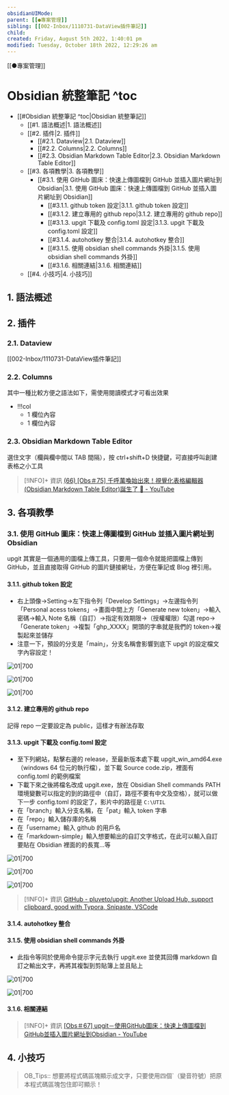 ```yaml
---
obsidianUIMode: 
parent: [[●專案管理]]
sibling: [[002-Inbox/1110731-DataView插件筆記]]
child: 
created: Friday, August 5th 2022, 1:40:01 pm
modified: Tuesday, October 18th 2022, 12:29:26 am
---
```


[[●專案管理]]
# Obsidian 統整筆記 ^toc

- [[#Obsidian 統整筆記 ^toc|Obsidian 統整筆記]]
	- [[#1. 語法概述|1. 語法概述]]
	- [[#2. 插件|2. 插件]]
		- [[#2.1. Dataview|2.1. Dataview]]
		- [[#2.2. Columns|2.2. Columns]]
		- [[#2.3. Obsidian Markdown Table Editor|2.3. Obsidian Markdown Table Editor]]
	- [[#3. 各項教學|3. 各項教學]]
		- [[#3.1. 使用 GitHub 圖床：快速上傳圖檔到 GitHub 並插入圖片網址到 Obsidian|3.1. 使用 GitHub 圖床：快速上傳圖檔到 GitHub 並插入圖片網址到 Obsidian]]
			- [[#3.1.1. github token 設定|3.1.1. github token 設定]]
			- [[#3.1.2. 建立專用的 github repo|3.1.2. 建立專用的 github repo]]
			- [[#3.1.3. upgit 下載及 config.toml 設定|3.1.3. upgit 下載及 config.toml 設定]]
			- [[#3.1.4. autohotkey 整合|3.1.4. autohotkey 整合]]
			- [[#3.1.5. 使用 obsidian shell commands 外掛|3.1.5. 使用 obsidian shell commands 外掛]]
			- [[#3.1.6. 相關連結|3.1.6. 相關連結]]
	- [[#4. 小技巧|4. 小技巧]]


## 1. 語法概述

## 2. 插件
### 2.1. Dataview
[[002-Inbox/1110731-DataView插件筆記]]

### 2.2. Columns 

其中一種比較方便之語法如下，需使用閱讀模式才可看出效果
- !!!col
	- 1
		欄位內容
	- 1
		欄位內容


### 2.3. Obsidian Markdown Table Editor

選住文字（欄與欄中間以 TAB 間隔），按 ctrl+shift+D 快捷鍵，可直接呼叫創建表格之小工具

> [!INFO]+ 資訊
> [(66) [Obs＃75] 千呼萬喚始出來！視覺化表格編輯器(Obsidian Markdown Table Editor)誕生了 🎂 - YouTube](https://www.youtube.com/watch?v=rZX_ZVPOgC8)

## 3. 各項教學

### 3.1. 使用 GitHub 圖床：快速上傳圖檔到 GitHub 並插入圖片網址到 Obsidian
upgit 其實是一個通用的圖檔上傳工具，只要用一個命令就能把圖檔上傳到 GitHub，並且直接取得 GitHub 的圖片鏈接網址，方便在筆記或 Blog 裡引用。

#### 3.1.1. github token 設定
- 右上頭像→Setting→左下指令列「Develop Settings」→左邊指令列「Personal acess tokens」→畫面中間上方「Generate new token」→輸入密碼→輸入 Note 名稱（自訂）→指定有效期限→（授權權限）勾選 repo→「Generate token」→複製「ghp_XXXX」開頭的字串就是我們的 token→複製起來並儲存
- 注意一下，預設的分支是「main」，分支名稱會影響到底下 upgit 的設定檔文字內容設定！

![01|700](https://raw.githubusercontent.com/hoonsor/upgit-Obsidian/main/2022/10/18/upgit_20221018_1666022997.png)

![01|700](https://raw.githubusercontent.com/hoonsor/upgit-Obsidian/main/2022/10/18/upgit_20221018_1666023062.png)

![01|700](https://raw.githubusercontent.com/hoonsor/upgit-Obsidian/main/2022/10/18/upgit_20221018_1666023125.png)

#### 3.1.2. 建立專用的 github repo
記得 repo 一定要設定為 public，這樣才有辦法存取
#### 3.1.3. upgit 下載及 config.toml 設定
- 至下列網站，點擊右邊的 release，至最新版本處下載 upgit_win_amd64.exe（windows 64 位元的執行檔），並下載 Source code.zip，裡面有 config.toml 的範例檔案
- 下載下來之後將檔名改成 upgit.exe，放在 Obsidian Shell commands PATH 環境變數可以指定的到的路徑中（自訂，路徑不要有中文及空格），就可以做下一步 config.toml 的設定了，影片中的路徑是 `C:\UTIL`
- 在「branch」輸入分支名稱，在「pat」輸入 token 字串
- 在「repo」輸入儲存庫的名稱
- 在「username」輸入 github 的用戶名
- 在「markdown-simple」輸入想要輸出的自訂文字格式，在此可以輸入自訂要貼在 Obsidian 裡面的的長寬…等

![01|700](https://raw.githubusercontent.com/hoonsor/upgit-Obsidian/main/2022/10/18/upgit_20221018_1666023869.png)

![01|700](https://raw.githubusercontent.com/hoonsor/upgit-Obsidian/main/2022/10/18/upgit_20221018_1666023961.png)

![01|700](https://raw.githubusercontent.com/hoonsor/upgit-Obsidian/main/2022/10/18/upgit_20221018_1666024040.png)



> [!INFO]+ 資訊
> [GitHub - pluveto/upgit: Another Upload Hub, support clipboard, good with Typora, Snipaste, VSCode](https://github.com/pluveto/upgit)

#### 3.1.4. autohotkey 整合
#### 3.1.5. 使用 obsidian shell commands 外掛
- 此指令等同於使用命令提示字元去執行 upgit.exe 並使其回傳 markdown 自訂之輸出文字，再將其複製到剪貼簿上並且貼上

![01|700](https://raw.githubusercontent.com/hoonsor/upgit-Obsidian/main/2022/10/18/upgit_20221018_1666022423.png)

![01|700](https://raw.githubusercontent.com/hoonsor/upgit-Obsidian/main/2022/10/18/upgit_20221018_1666022448.png)


#### 3.1.6. 相關連結


> [!INFO]+ 資訊
> [[Obs＃67] upgit－使用GitHub圖床：快速上傳圖檔到GitHub並插入圖片網址到Obsidian - YouTube](https://www.youtube.com/watch?v=nGII-khqm2o&t=152s)

## 4. 小技巧

> OB_Tips:: 想要將程式碼區塊顯示成文字，只要使用四個\`（變音符號）把原本程式碼區塊包住即可顯示！